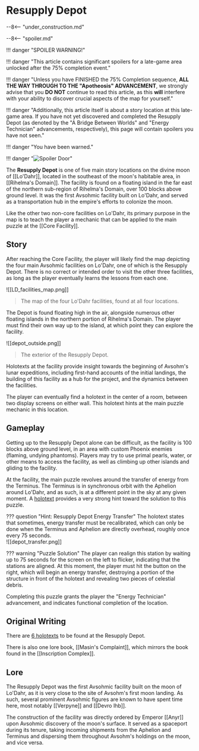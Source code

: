 # Resupply Depot

--8<-- "under_construction.md"

--8<-- "spoiler.md"

!!! danger "SPOILER WARNING!"

!!! danger "This article contains significant spoilers for a late-game area unlocked after the 75% completion event."

!!! danger "Unless you have FINISHED the 75% Completion sequence, **ALL THE WAY THROUGH TO THE "Apotheosis" ADVANCEMENT**, we strongly advise that you **DO NOT** continue to read this article, as this **will** interfere with your ability to discover crucial aspects of the map for yourself."

!!! danger "Additionally, this article itself is about a story location at this late-game area. If you have not yet discovered and completed the Resupply Depot (as denoted by the "A Bridge Between Worlds" and "Energy Technician" advancements, respectively), this page will contain spoilers you have not seen."

!!! danger "You have been warned."

!!! danger "![Spoiler Door](/assets/img/spoiler_door.png)"

The **Resupply Depot** is one of five main story locations on the divine moon of [[Lo'Dahr]], located in the southeast of the moon's habitable area, in [[Rihelma's Domain]]. The facility is found on a floating island in the far east of the northern sub-region of Rihelma's Domain, over 100 blocks above ground level. It was the first Avsohmic facility built on Lo'Dahr, and served as a transportation hub in the empire's efforts to colonize the moon.

Like the other two non-core facilities on Lo'Dahr, its primary purpose in the map is to teach the player a mechanic that can be applied to the main puzzle at the [[Core Facility]]. 

## Story
After reaching the Core Facility, the player will likely find the map depicting the four main Avsohmic facilities on Lo'Dahr, one of which is the Resupply Depot. There is no correct or intended order to visit the other three facilities, as long as the player eventually learns the lessons from each one. 

![[LD_facilities_map.png]]
> The map of the four Lo'Dahr facilities, found at all four locations.

The Depot is found floating high in the air, alongside numerous other floating islands in the northern portion of Rihelma's Domain. The player must find their own way up to the island, at which point they can explore the facility.

![[depot_outside.png]]
> The exterior of the Resupply Depot.

Holotexts at the facility provide insight towards the beginning of Avsohm's lunar expeditions, including first-hand accounts of the initial landings, the building of this facility as a hub for the project, and the dynamics between the facilities.

The player can eventually find a holotext in the center of a room, between two display screens on either wall. This holotext hints at the main puzzle mechanic in this location.

## Gameplay
Getting up to the Resupply Depot alone can be difficult, as the facility is 100 blocks above ground level, in an area with custom Phoenix enemies (flaming, undying phantoms). Players may try to use primal pearls, water, or other means to access the facility, as well as climbing up other islands and gliding to the facility.

At the facility, the main puzzle revolves around the transfer of energy from the Terminus. The Terminus is in synchronous orbit with the Aphelion around Lo'Dahr, and as such, is at a different point in the sky at any given moment. A [holotext](depot_transfer.md) provides a very strong hint toward the solution to this puzzle.

??? question "Hint: Resupply Depot Energy Transfer"
    The holotext states that sometimes, energy transfer must be recalibrated, which can only be done when the Terminus and Aphelion are directly overhead, roughly once every 75 seconds. <br>
    ![[depot_transfer.png]]

??? warning "Puzzle Solution"
    The player can realign this station by waiting up to 75 seconds for the screen on the left to flicker, indicating that the stations are aligned. At this moment, the player must hit the button on the right, which will begin an energy transfer, destroying a portion of the structure in front of the holotext and revealing two pieces of celestial debris.

Completing this puzzle grants the player the "Energy Technician" advancement, and indicates functional completion of the location.

## Original Writing
There are [6 holotexts](/Story_and_Features/Holotexts/Post-75_Areas/Resupply_Depot/) to be found at the Resupply Depot.

There is also one lore book, [[Masin's Complaint]], which mirrors the book found in the [[Inscription Complex]].

## Lore
The Resupply Depot was the first Avsohmic facility built on the moon of Lo'Dahr, as it is very close to the site of Avsohm's first moon landing. As such, several prominent Avsohmic figures are known to have spent time here, most notably [[Verpyne]] and [[Devro Ihb]]. 

The construction of the facility was directly ordered by Emperor [[Anyr]] upon Avsohmic discovery of the moon's surface. It served as a spaceport during its tenure, taking incoming shipments from the Aphelion and Terminus and dispersing them throughout Avsohm's holdings on the moon, and vice versa.